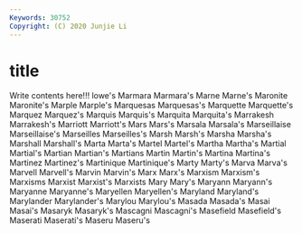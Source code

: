 ```yaml
---
Keywords: 30752
Copyright: (C) 2020 Junjie Li
---
```


# title

Write contents here!!!
lowe's 
Marmara 
Marmara's 
Marne 
Marne's
Maronite 
Maronite's 
Marple 
Marple's 
Marquesas 
Marquesas's 
Marquette 
Marquette's 
Marquez 
Marquez's
Marquis 
Marquis's 
Marquita 
Marquita's 
Marrakesh 
Marrakesh's 
Marriott 
Marriott's 
Mars 
Mars's
Marsala 
Marsala's 
Marseillaise 
Marseillaise's 
Marseilles 
Marseilles's 
Marsh 
Marsh's 
Marsha 
Marsha's
Marshall 
Marshall's 
Marta 
Marta's 
Martel 
Martel's 
Martha 
Martha's 
Martial 
Martial's
Martian 
Martian's 
Martians 
Martin 
Martin's 
Martina 
Martina's 
Martinez 
Martinez's 
Martinique
Martinique's 
Marty 
Marty's 
Marva 
Marva's 
Marvell 
Marvell's 
Marvin 
Marvin's 
Marx
Marx's 
Marxism 
Marxism's 
Marxisms 
Marxist 
Marxist's 
Marxists 
Mary 
Mary's 
Maryann
Maryann's 
Maryanne 
Maryanne's 
Maryellen 
Maryellen's 
Maryland 
Maryland's 
Marylander 
Marylander's 
Marylou
Marylou's 
Masada 
Masada's 
Masai 
Masai's 
Masaryk 
Masaryk's 
Mascagni 
Mascagni's 
Masefield
Masefield's 
Maserati 
Maserati's 
Maseru 
Maseru's 
